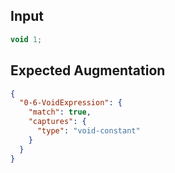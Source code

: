 
## Input
```javascript input
void 1;
```

## Expected Augmentation
```json expected augmentations
{
  "0-6-VoidExpression": {
    "match": true,
    "captures": {
      "type": "void-constant"
    }
  }
}
```